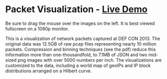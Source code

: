 # Packet Visualization - [Live Demo](http://www.eecs.tufts.edu/~mgolds07/d3/)
Be sure to drag the mouse over the images on the left. It is best viewed
fullscreen on a 1080p monitor.

This is a visualization of network packets captured at DEF CON 2013. The
original data was 12.5GB of raw pcap files representing nearly 10 million
packets. Compression and binning techniques (see the pdf) reduce this
information more than one-thousandfold, to 7.1MB of JSON and two mid-sized png
images with over 5000 numbers per inch. The visualizations are customized to
the data, including a world map of geoIPs and IP block distributions arranged on a
Hilbert curve.


